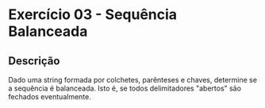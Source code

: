 # Exercício 03 - Sequência Balanceada
## Descrição
Dado uma string formada por colchetes, parênteses e chaves, determine se a sequência é
balanceada. Isto é, se todos delimitadores "abertos" são fechados eventualmente.
